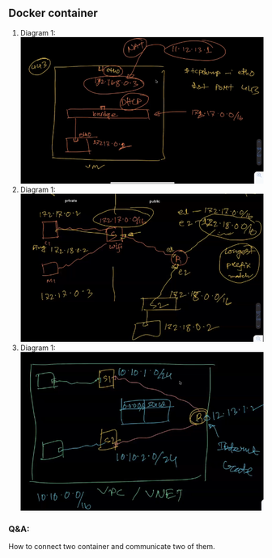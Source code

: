 ## Docker container


1. Diagram 1: ![img.png](images/4_1.png)
2. Diagram 1: ![img.png](images/4_2.png)
3. Diagram 1: ![img.png](images/4_3.png)

### Q&A:
How to connect two container and communicate two of them.